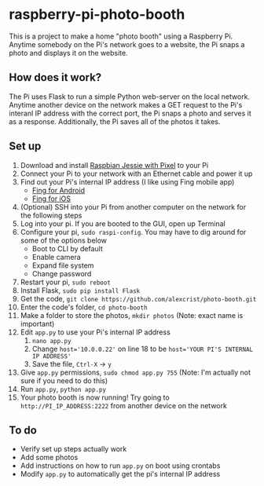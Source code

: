 # raspberry-pi-photo-booth
This is a project to make a home "photo booth" using a Raspberry Pi. Anytime somebody on the Pi's network goes to a website, the Pi snaps a photo and displays it on the website.

## How does it work?
The Pi uses Flask to run a simple Python web-server on the local network. Anytime another device on the network makes a GET request to the Pi's interanl IP address with the correct port, the Pi snaps a photo and serves it as a response. Additionally, the Pi saves all of the photos it takes.

## Set up

1. Download and install [Raspbian Jessie with Pixel](https://www.raspberrypi.org/downloads/raspbian/) to your Pi
1. Connect your Pi to your network with an Ethernet cable and power it up
1. Find out your Pi's internal IP address (I like using Fing mobile app)
    * [Fing for Android](https://play.google.com/store/apps/details?id=com.overlook.android.fing&hl=en)
    * [Fing for iOS](https://itunes.apple.com/us/app/fing-network-scanner/id430921107?mt=8)
1. (Optional) SSH into your Pi from another computer on the network for the following steps
1. Log into your pi. If you are booted to the GUI, open up Terminal
1. Configure your pi, `sudo raspi-config`. You may have to dig around for some of the options below
    * Boot to CLI by default
    * Enable camera
    * Expand file system
    * Change password
1. Restart your pi, `sudo reboot`
1. Install Flask, `sudo pip install Flask`
1. Get the code, `git clone https://github.com/alexcrist/photo-booth.git`
1. Enter the code's folder, `cd photo-booth`
1. Make a folder to store the photos, `mkdir photos` (Note: exact name is important)
1. Edit `app.py` to use your Pi's internal IP address
    1. `nano app.py`
    1. Change `host='10.0.0.22'` on line 18 to be `host='YOUR PI'S INTERNAL IP ADDRESS'`
    1. Save the file, `Ctrl-X` -> `y`
1. Give `app.py` permissions, `sudo chmod app.py 755` (Note: I'm actually not sure if you need to do this)
1. Run `app.py`, `python app.py`
1. Your photo booth is now running! Try going to `http://PI_IP_ADDRESS:2222` from another device on the network

## To do

* Verify set up steps actually work
* Add some photos
* Add instructions on how to run `app.py` on boot using crontabs
* Modify `app.py` to automatically get the pi's internal IP address
